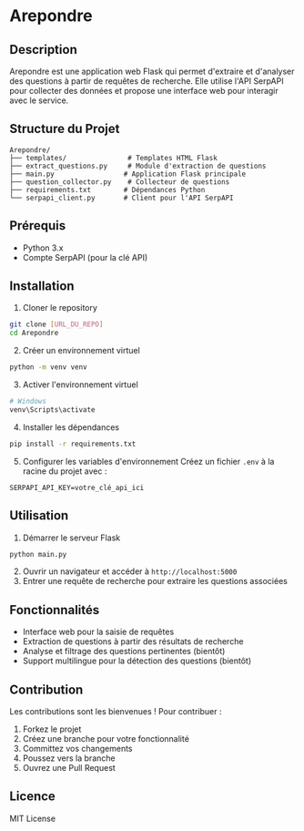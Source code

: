 # Arepondre

## Description
Arepondre est une application web Flask qui permet d'extraire et d'analyser des questions à partir de requêtes de recherche. Elle utilise l'API SerpAPI pour collecter des données et propose une interface web pour interagir avec le service.

## Structure du Projet
```
Arepondre/
├── templates/               # Templates HTML Flask
├── extract_questions.py     # Module d'extraction de questions
├── main.py                 # Application Flask principale
├── question_collector.py    # Collecteur de questions
├── requirements.txt        # Dépendances Python
└── serpapi_client.py       # Client pour l'API SerpAPI
```

## Prérequis
- Python 3.x
- Compte SerpAPI (pour la clé API)

## Installation
1. Cloner le repository
```bash
git clone [URL_DU_REPO]
cd Arepondre
```

2. Créer un environnement virtuel
```bash
python -m venv venv
```

3. Activer l'environnement virtuel
```bash
# Windows
venv\Scripts\activate
```

4. Installer les dépendances
```bash
pip install -r requirements.txt
```

5. Configurer les variables d'environnement
Créez un fichier `.env` à la racine du projet avec :
```
SERPAPI_API_KEY=votre_clé_api_ici
```

## Utilisation
1. Démarrer le serveur Flask
```bash
python main.py
```
2. Ouvrir un navigateur et accéder à `http://localhost:5000`
3. Entrer une requête de recherche pour extraire les questions associées

## Fonctionnalités
- Interface web pour la saisie de requêtes
- Extraction de questions à partir des résultats de recherche
- Analyse et filtrage des questions pertinentes (bientôt)
- Support multilingue pour la détection des questions (bientôt)

## Contribution
Les contributions sont les bienvenues ! Pour contribuer :
1. Forkez le projet
2. Créez une branche pour votre fonctionnalité
3. Committez vos changements
4. Poussez vers la branche
5. Ouvrez une Pull Request

## Licence
MIT License
